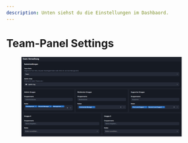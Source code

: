 ```yaml
---
description: Unten siehst du die Einstellungen im Dashbaord.
---
```


# Team-Panel Settings



<figure><img src="../.gitbook/assets/chrome_8RYC92gPEp.png" alt=""><figcaption></figcaption></figure>
